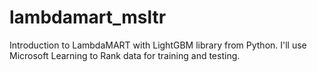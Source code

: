 # lambdamart_msltr
Introduction to LambdaMART with LightGBM library from Python. I'll use Microsoft Learning to Rank data for training and testing.
